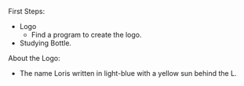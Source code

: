 First Steps:
  - Logo
    - Find a program to create the logo.
  - Studying Bottle.
  
About the Logo:
  - The name Loris written in light-blue with a yellow sun behind the L.
